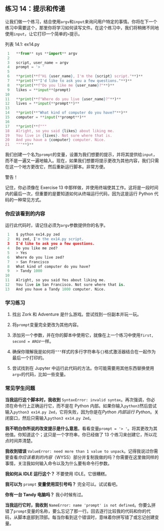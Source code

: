 ## 练习 14：提示和传递

让我们做一个练习，结合使用`argv`和`input`来询问用户特定的事情。你将在下一个练习中需要这个，那里你将学习如何读写文件。在这个练习中，我们将稍微不同地使用`input`，让它打印一个简单的`>`提示。

列表 14.1: ex14.py

```py
 1   **from** sys **import** argv
 2
 3   script, user_name = argv
 4   prompt = '> '
 5
 6   **print(**f"Hi {user_name}, I'm the {script} script."**)**
 7   **print(**"I'd like to ask you a few questions."**)**
 8   **print(**f"Do you like me {user_name}?"**)**
 9   likes = **input**(prompt)
10
11   **print(**f"Where do you live {user_name}?"**)**
12   lives = **input(**prompt**)**
13
14   **print(**"What kind of computer do you have?"**)**
15   computer = **input(**prompt**)**
16
17   **print(**f"""
18   Alright, so you said {likes} about liking me.
19   You live in {lives}. Not sure where that is.
20   And you have a {computer} computer. Nice.
21   """**)**
```

我们创建一个名为`prompt`的变量，设置为我们想要的提示，并将其提供给`input`，而不是一遍又一遍地输入。现在，如果我们想要将提示更改为其他内容，我们只需在这一个地方更改它，然后重新运行脚本。非常方便。

警告！

记住，你必须像在 Exercise 13 中那样做，并使用终端使其工作。这将是一段时间内的最后一次，但重要的是要知道如何从终端运行代码，因为这是运行 Python 代码的一种常见方式。

### 你应该看到的内容

运行此代码时，请记住必须为`argv`参数提供你的名字。

```py
 1   $ python ex14.py zed
 2   Hi zed, I'm the ex14.py script.
 3   I'd like to ask you a few questions.
 4   Do you like me zed?
 5   > Yes
 6   Where do you live zed?
 7   > San Francisco
 8   What kind of computer do you have?
 9   > Tandy 1000
10
11   Alright, so you said Yes about liking me.
12   You live in San Francisco. Not sure where that is.
13   And you have a Tandy 1000 computer. Nice.
```

### 学习练习

1.  找出 Zork 和 Adventure 是什么游戏。尝试找到一份副本并玩一玩。

2.  将`prompt`变量完全更改为其他内容。

3.  添加另一个参数，并在你的脚本中使用它，就像在上一个练习中使用`first, second = ARGV`一样。

4.  确保你理解我是如何将`"""`样式的多行字符串与`{}`格式激活器结合在一起作为最后一个打印的。

5.  尝试找到在 Jupyter 中运行此代码的方法。你可能需要用其他东西替换使用`argv`的代码，比如一些变量。

### 常见学生问题

**当我运行这个脚本时，我收到** `SyntaxError: invalid syntax`。再次强调，你必须在命令行上正确运行它，而不是在 Python 内部。如果你输入`python3`然后尝试输入`python3 ex14.py Zed`，它将失败，因为你是在*Python 内部运行 Python*。关闭窗口，然后只需输入`python3 ex14.py Zed`。

**我不明白你所说的改变提示是什么意思**。看看变量`prompt = '> '`。将其更改为其他值。你知道这个；这只是一个字符串，你已经做了 13 个练习来创建它，所以花点时间弄清楚。

**我收到错误** `ValueError: need more than 1 value to unpack`。记得我说过你需要查看*你应该看到的内容*（WYSS）部分并复制我做的吗？你需要在这里做同样的事情，关注我如何输入命令以及为什么要有命令行参数。

**我如何从 IDLE 运行这个？** 不要使用 IDLE。它很糟糕。

**我可以为** `prompt` **变量使用双引号吗？** 完全可以。试试看吧。

**你有一台 Tandy 电脑吗？** 我小时候有过。

**当我运行它时，我收到** `NameError: name 'prompt' is not defined`。你要么拼错了`prompt`变量的名称，要么忘记了那一行。回去逐行比较我的代码和你的代码，从脚本底部到顶部。每当你看到这个错误时，意味着你拼写错了或忘记创建变量。
